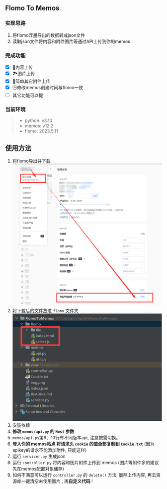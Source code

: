 ## Flomo To Memos
### 实现思路
1. 将flomo浮墨导出的数据转成json文件
2. 读取json文件将内容和附件图片等通过API上传到你的memos

### 完成功能
- [x] 📃内容上传
- [x] 🏞️图片上传
- [x] 🔗简单其它附件上传
- [x] 🕒修改memos创建时间与flomo一致
- [ ] 其它功能可以提

### 当前环境
> - python: v3.10
> - memos: v12.2
> - flomo: 2023.5.11

## 使用方法
1. 将flomo导出并下载![img.png](static/img.png)
2. 将下载后的文件放进 `flomo` 文件夹![img_1.png](static/img_1.png)
3. 安装依赖
4. **修改 `memos/api.py` 的 `Host` 参数**
5. `memos/api.py`第9、10行有不同版本api, 注意按需切换。
6. **登入你的 memos站点 将请求头 `cookie` 的值全部复制到 `Cookie.txt`** (因为apikey的请求不能添加附件, 只能这样)
7. 运行 `servicer.py` 生成json
8. 运行 `controller.py` 将内容和图片附件上传到 memos (图片等附件多的建议先在memos配置对象储存)
9. 如何不满意可以运行 `controller.py` 的 `delete()` 方法, 删除上传内容, 再去资源库一键清空未使用图片 , 再**自定义代码** !
